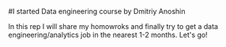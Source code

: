 #I started Data engineering course by Dmitriy Anoshin

In this rep I will share my homowroks and finally try to get a data engineering/analytics job in the nearest 1-2 months. Let's go!
